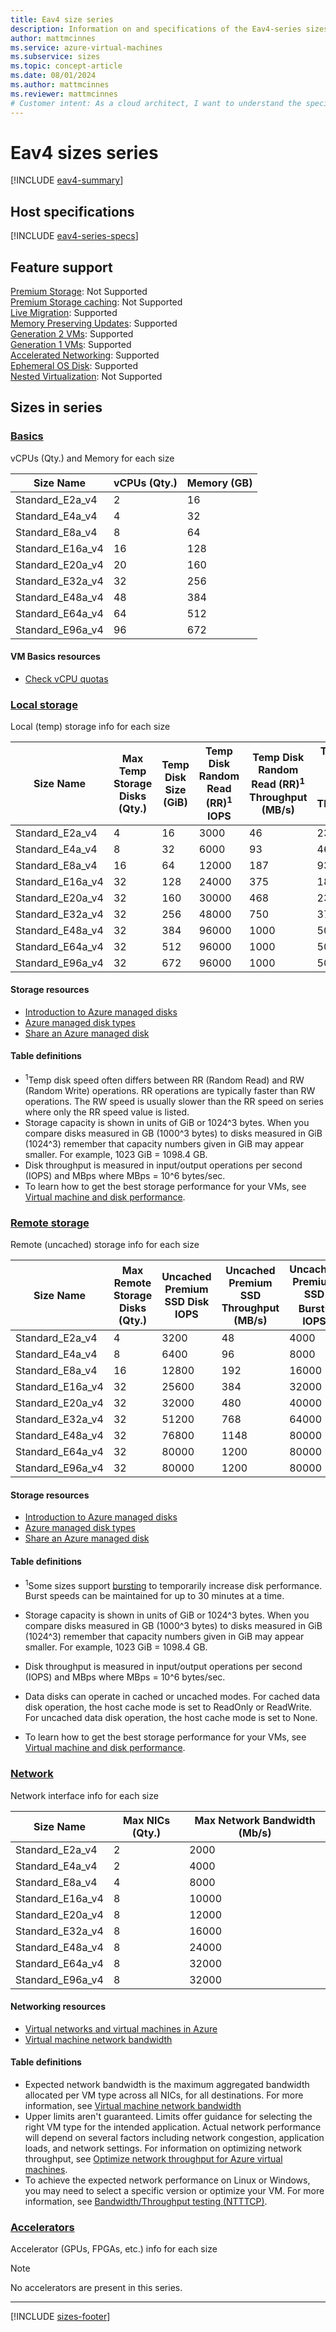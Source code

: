 ```yaml
---
title: Eav4 size series
description: Information on and specifications of the Eav4-series sizes
author: mattmcinnes
ms.service: azure-virtual-machines
ms.subservice: sizes
ms.topic: concept-article
ms.date: 08/01/2024
ms.author: mattmcinnes
ms.reviewer: mattmcinnes
# Customer intent: As a cloud architect, I want to understand the specifications and performance features of the Eav4 virtual machine sizes, so that I can select the most suitable configuration for my applications and optimize resource utilization.
---
```


# Eav4 sizes series

[!INCLUDE [eav4-summary](./includes/eav4-series-summary.md)]

## Host specifications
[!INCLUDE [eav4-series-specs](./includes/eav4-series-specs.md)]

## Feature support
[Premium Storage](../../premium-storage-performance.md): Not Supported <br>[Premium Storage caching](../../premium-storage-performance.md): Not Supported <br>[Live Migration](../../maintenance-and-updates.md): Supported <br>[Memory Preserving Updates](../../maintenance-and-updates.md): Supported <br>[Generation 2 VMs](../../generation-2.md): Supported <br>[Generation 1 VMs](../../generation-2.md): Supported <br>[Accelerated Networking](/azure/virtual-network/create-vm-accelerated-networking-cli): Supported <br>[Ephemeral OS Disk](../../ephemeral-os-disks.md): Supported <br>[Nested Virtualization](/virtualization/hyper-v-on-windows/user-guide/nested-virtualization): Not Supported <br>

## Sizes in series

### [Basics](#tab/sizebasic)

vCPUs (Qty.) and Memory for each size

| Size Name | vCPUs (Qty.) | Memory (GB) |
| --- | --- | --- |
| Standard_E2a_v4 | 2 | 16 |
| Standard_E4a_v4 | 4 | 32 |
| Standard_E8a_v4 | 8 | 64 |
| Standard_E16a_v4 | 16 | 128 |
| Standard_E20a_v4 | 20 | 160 |
| Standard_E32a_v4 | 32 | 256 |
| Standard_E48a_v4 | 48 | 384 |
| Standard_E64a_v4 | 64 | 512 |
| Standard_E96a_v4 | 96 | 672 |

#### VM Basics resources
- [Check vCPU quotas](../../../virtual-machines/quotas.md)

### [Local storage](#tab/sizestoragelocal)

Local (temp) storage info for each size

| Size Name | Max Temp Storage Disks (Qty.) | Temp Disk Size (GiB) | Temp Disk Random Read (RR)<sup>1</sup> IOPS | Temp Disk Random Read (RR)<sup>1</sup> Throughput (MB/s) | Temp Disk Random Write (RW)<sup>1</sup> Throughput (MB/s) |
| --- | --- | --- | --- | --- | --- |
| Standard_E2a_v4 | 4 | 16 | 3000 | 46 | 23 |
| Standard_E4a_v4 | 8 | 32 | 6000 | 93 | 46 |
| Standard_E8a_v4 | 16 | 64 | 12000 | 187 | 93 |
| Standard_E16a_v4 | 32 | 128 | 24000 | 375 | 187 |
| Standard_E20a_v4 | 32 | 160 | 30000 | 468 | 234 |
| Standard_E32a_v4 | 32 | 256 | 48000 | 750 | 375 |
| Standard_E48a_v4 | 32 | 384 | 96000 | 1000 | 500 |
| Standard_E64a_v4 | 32 | 512 | 96000 | 1000 | 500 |
| Standard_E96a_v4 | 32 | 672 | 96000 | 1000 | 500 |

#### Storage resources
- [Introduction to Azure managed disks](../../../virtual-machines/managed-disks-overview.md)
- [Azure managed disk types](../../../virtual-machines/disks-types.md)
- [Share an Azure managed disk](../../../virtual-machines/disks-shared.md)

#### Table definitions
- <sup>1</sup>Temp disk speed often differs between RR (Random Read) and RW (Random Write) operations. RR operations are typically faster than RW operations. The RW speed is usually slower than the RR speed on series where only the RR speed value is listed.
- Storage capacity is shown in units of GiB or 1024^3 bytes. When you compare disks measured in GB (1000^3 bytes) to disks measured in GiB (1024^3) remember that capacity numbers given in GiB may appear smaller. For example, 1023 GiB = 1098.4 GB.
- Disk throughput is measured in input/output operations per second (IOPS) and MBps where MBps = 10^6 bytes/sec.
- To learn how to get the best storage performance for your VMs, see [Virtual machine and disk performance](../../../virtual-machines/disks-performance.md).

### [Remote storage](#tab/sizestorageremote)

Remote (uncached) storage info for each size

| Size Name | Max Remote Storage Disks (Qty.) | Uncached Premium SSD Disk IOPS | Uncached Premium SSD Throughput (MB/s) | Uncached Premium SSD Burst<sup>1</sup> IOPS | Uncached Premium SSD Burst<sup>1</sup> Throughput (MB/s) |
| --- | --- | --- | --- | --- | --- |
| Standard_E2a_v4 | 4 | 3200 | 48 | 4000 | 200 |
| Standard_E4a_v4 | 8 | 6400 | 96 | 8000 | 200 |
| Standard_E8a_v4 | 16 | 12800 | 192 | 16000 | 400 |
| Standard_E16a_v4 | 32 | 25600 | 384 | 32000 | 800 |
| Standard_E20a_v4 | 32 | 32000 | 480 | 40000 | 1000 |
| Standard_E32a_v4 | 32 | 51200 | 768 | 64000 | 1600 |
| Standard_E48a_v4 | 32 | 76800 | 1148 | 80000 | 2000 |
| Standard_E64a_v4 | 32 | 80000 | 1200 | 80000 | 2000 |
| Standard_E96a_v4 | 32 | 80000 | 1200 | 80000 | 2000 |

#### Storage resources
- [Introduction to Azure managed disks](../../../virtual-machines/managed-disks-overview.md)
- [Azure managed disk types](../../../virtual-machines/disks-types.md)
- [Share an Azure managed disk](../../../virtual-machines/disks-shared.md)

#### Table definitions
- <sup>1</sup>Some sizes support [bursting](../../disk-bursting.md) to temporarily increase disk performance. Burst speeds can be maintained for up to 30 minutes at a time.

- Storage capacity is shown in units of GiB or 1024^3 bytes. When you compare disks measured in GB (1000^3 bytes) to disks measured in GiB (1024^3) remember that capacity numbers given in GiB may appear smaller. For example, 1023 GiB = 1098.4 GB.
- Disk throughput is measured in input/output operations per second (IOPS) and MBps where MBps = 10^6 bytes/sec.
- Data disks can operate in cached or uncached modes. For cached data disk operation, the host cache mode is set to ReadOnly or ReadWrite. For uncached data disk operation, the host cache mode is set to None.
- To learn how to get the best storage performance for your VMs, see [Virtual machine and disk performance](../../../virtual-machines/disks-performance.md).


### [Network](#tab/sizenetwork)

Network interface info for each size

| Size Name | Max NICs (Qty.) | Max Network Bandwidth (Mb/s) |
| --- | --- | --- |
| Standard_E2a_v4 | 2 | 2000 |
| Standard_E4a_v4 | 2 | 4000 |
| Standard_E8a_v4 | 4 | 8000 |
| Standard_E16a_v4 | 8 | 10000 |
| Standard_E20a_v4 | 8 | 12000 |
| Standard_E32a_v4 | 8 | 16000 |
| Standard_E48a_v4 | 8 | 24000 |
| Standard_E64a_v4 | 8 | 32000 |
| Standard_E96a_v4 | 8 | 32000 |

#### Networking resources
- [Virtual networks and virtual machines in Azure](/azure/virtual-network/network-overview)
- [Virtual machine network bandwidth](/azure/virtual-network/virtual-machine-network-throughput)

#### Table definitions
- Expected network bandwidth is the maximum aggregated bandwidth allocated per VM type across all NICs, for all destinations. For more information, see [Virtual machine network bandwidth](/azure/virtual-network/virtual-machine-network-throughput)
- Upper limits aren't guaranteed. Limits offer guidance for selecting the right VM type for the intended application. Actual network performance will depend on several factors including network congestion, application loads, and network settings. For information on optimizing network throughput, see [Optimize network throughput for Azure virtual machines](/azure/virtual-network/virtual-network-optimize-network-bandwidth). 
-  To achieve the expected network performance on Linux or Windows, you may need to select a specific version or optimize your VM. For more information, see [Bandwidth/Throughput testing (NTTTCP)](/azure/virtual-network/virtual-network-bandwidth-testing).

### [Accelerators](#tab/sizeaccelerators)

Accelerator (GPUs, FPGAs, etc.) info for each size

> [!NOTE]
> No accelerators are present in this series.

---

[!INCLUDE [sizes-footer](../includes/sizes-footer.md)]

